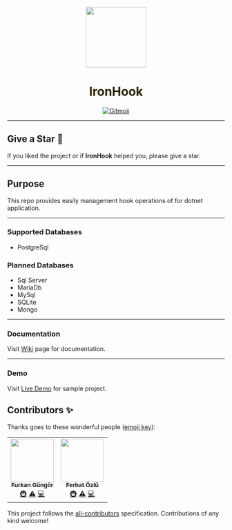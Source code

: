 <p align="center">
  <img src="https://user-images.githubusercontent.com/47147484/128352170-b664f36c-b8b7-44bc-82ba-2584749ce07f.png" style="max-width:100%;" height="140" />
</p>

<h1 align="center" style="max-width:100%; color: #2b2301;" height="140" >
  IronHook
</h1>


<p align="center">
  <a href="https://gitmoji.carloscuesta.me">
    <img src="https://img.shields.io/badge/gitmoji-%20😜%20😍-FFDD67.svg?style=flat-square" alt="Gitmoji">
  </a> 
</p>


***

## Give a Star 🌟
If you liked the project or if **IronHook** helped you, please give a star.

***

## Purpose
This repo provides easily management hook operations of for dotnet application.

***

### Supported Databases
- PostgreSql

### Planned Databases
- Sql Server
- MariaDb
- MySql
- SQLite
- Mongo

***


### Documentation
Visit [Wiki](https://github.com/FowApps/IronHook/wiki) page for documentation.

***
### Demo
Visit [Live Demo](https://iron-hook.herokuapp.com) for sample project.


## Contributors ✨

Thanks goes to these wonderful people ([emoji key](https://allcontributors.org/docs/en/emoji-key)):

<!-- ALL-CONTRIBUTORS-LIST:START - Do not remove or modify this section -->
<!-- prettier-ignore-start -->
<!-- markdownlint-disable -->
<table>
  <tr>
    <td align="center"><a href="https://furkangungor.krawl.me/"><img src="https://avatars.githubusercontent.com/u/47147484?v=4?s=100" width="100px;" alt=""/><br /><sub><b>Furkan Güngör</b></sub></a><br /><a href="#infra-furkandeveloper" title="Infrastructure (Hosting, Build-Tools, etc)">🚇</a> <a href="https://github.com/FowApps/IronHook/commits?author=furkandeveloper" title="Tests">⚠️</a> <a href="https://github.com/FowApps/IronHook/commits?author=furkandeveloper" title="Code">💻</a></td>
    <td align="center"><a href="https://github.com/ferhatozlu"><img src="https://avatars.githubusercontent.com/u/4699094?v=4?s=100" width="100px;" alt=""/><br /><sub><b>Ferhat Özlü</b></sub></a><br /><a href="#infra-ferhatozlu" title="Infrastructure (Hosting, Build-Tools, etc)">🚇</a> <a href="https://github.com/FowApps/IronHook/commits?author=ferhatozlu" title="Tests">⚠️</a> <a href="https://github.com/FowApps/IronHook/commits?author=ferhatozlu" title="Code">💻</a></td>
  </tr>
</table>

<!-- markdownlint-restore -->
<!-- prettier-ignore-end -->

<!-- ALL-CONTRIBUTORS-LIST:END -->

This project follows the [all-contributors](https://github.com/all-contributors/all-contributors) specification. Contributions of any kind welcome!

